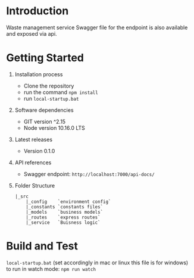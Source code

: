  # Introduction
Waste management service Swagger file for the endpoint is also available and exposed via api.

# Getting Started
1.	Installation process
    * Clone the repository
    * run the command `npm install`
    * run `local-startup.bat`
2.	Software dependencies
    * GIT version ^2.15
    * Node version 10.16.0 LTS
3.	Latest releases
    * Version 0.1.0
4.	API references
    * Swagger endpoint: `http://localhost:7000/api-docs/`
5.  Folder Structure

        |_src
            |_config    `environment config`
            |_constants `constants files`
            |_models    `business models`
            |_routes    `express routes`
            |_service   `Buisness logic`

# Build and Test
`local-startup.bat` (set accordingly in mac or linux this file is for windows)
to run in watch mode: `npm run watch`
